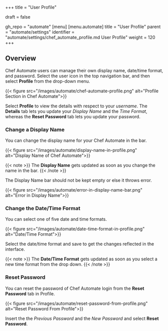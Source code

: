 +++
title = "User Profile"

draft = false

gh_repo = "automate"
[menu]
  [menu.automate]
    title = "User Profile"
    parent = "automate/settings"
    identifier = "automate/settings/chef_automate_profile.md User Profile"
    weight = 120
+++

## Overview

Chef Automate users can manage their own display name, date/time format, and password. Select the user icon in the top navigation bar, and then select **Profile** from the drop-down menu.

{{< figure src="/images/automate/chef-automate-profile.png" alt="Profile Section in Chef Automate">}}

Select **Profile** to view the details with respect to your _username_. The **Details** tab lets you update your _Display Name_ and the _Time Format_, whereas the **Reset Password** tab lets you update your password.

### Change a Display Name

You can change the display name for your Chef Automate in the bar.

{{< figure src="/images/automate/display-name-in-profile.png" alt="Display Name of Chef Automate">}}

{{< note >}}
The **Display Name** gets updated as soon as you change the name in the bar.
{{< /note >}}

The Display Name bar should not be kept empty or else it throws error.

{{< figure src="/images/automate/error-in-display-name-bar.png" alt="Error in Display Name">}}

### Change the Date/Time Format

You can select one of five date and time formats.

{{< figure src="/images/automate/date-time-format-in-profile.png" alt="Date/Time Format">}}

Select the date/time format and save to get the changes reflected in the interface.

{{< note >}}
The **Date/Time Format** gets updated as soon as you select a new time format from the drop down.
{{< /note >}}

### Reset Password

You can reset the password of Chef Automate login from the **Reset Password** tab in Profile.

{{< figure src="/images/automate/reset-password-from-profile.png" alt="Reset Password From Profile">}}

Insert the the _Previous Password_ and the _New Password_ and select **Reset Password**.
